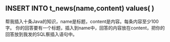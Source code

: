 INSERT INTO t_news(name,content) values( )
---------------------
帮我插入十条Java的知识，name是标题，content是内容。每条内容至少100字。  你的回答要有一个标题，插入到name中，回答的内容放在content，把你的回答放到我发的SQL察插入语句中。  